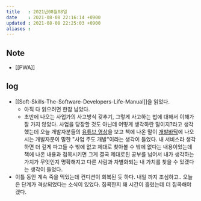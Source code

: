 ```yaml
---
title   : 2021년08월08일 
date    : 2021-08-08 22:16:14 +0900
updated : 2021-08-08 22:25:03 +0900
aliases : 
---
```

## Note
- [[PWA]] 

## log  
- [[Soft-Skills-The-Software-Developers-Life-Manual]]을 읽었다.  
	- 아직 다 읽으려면 한참 남았다.  
  - 초반에 나오는 사업가의 사고방식 갖추기, 그렇게 사고하는 법에 대해서 이해가 잘 가지 않았다. 사업을 당장할 것도 아닌데 어떻게 생각하란 말이지?라고 생각했는데 오늘 개발자분들의 [유튜브 영상](https://youtu.be/PEGPnZ_nEjU)을 보고 책에 나온 말이 [개발바닥](https://youtu.be/PEGPnZ_nEjU)에 나오시는 개발자분이 말한 "사업 주도 개발"이라는 생각이 들었다. 내 서비스라 생각하면 더 깊게 파고들 수 밖에 없고 제대로 찾아볼 수 밖에 없다는 내용이었는데 책에 나온 내용과 접목시키면 그게 결국 제대로된 공부를 넘어서 내가 생각하는 가치가 무엇인지 명확해지고 다른 사람과 차별화되는 내 가치를 찾을 수 있겠다는 생각이 들었다.  
- 이틀 동안 계속 죽을 먹었는데 컨디션이 회복된 듯 하다. 내일 까지 조심하고.. 오늘은 단계가 격상되었다는 소식이 있었다. 집콕한지 꽤 시간이 흘렀는데 더 집콕해야겠다.  
